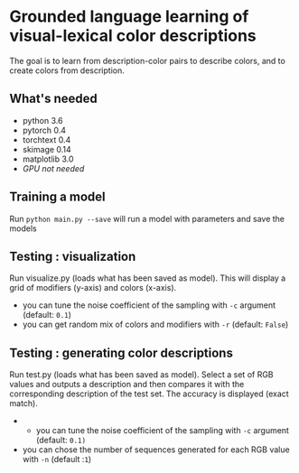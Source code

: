 # Grounded language learning of visual-lexical color descriptions
The goal is to learn from description-color pairs to describe colors, and to create colors from description.

## What's needed
 - python 3.6
 - pytorch 0.4
 - torchtext 0.4
 - skimage 0.14
 - matplotlib 3.0
 - _GPU not needed_

## Training a model
Run `python main.py --save` will run a model with parameters and save the models


## Testing : visualization
Run visualize.py (loads what has been saved as model).
This will display a grid of modifiers (y-axis) and colors (x-axis).

 - you can tune the noise coefficient of the sampling with `-c` argument (default: `0.1`)
 - you can get random mix of colors and modifiers with `-r` (default: `False`)

## Testing : generating color descriptions

Run test.py (loads what has been saved as model).
Select a set of RGB values and outputs a description and then compares it with the corresponding description of the test set.
The accuracy is displayed (exact match).

 -  - you can tune the noise coefficient of the sampling with `-c` argument (default: `0.1)`
 - you can chose the number of sequences generated for each RGB value with `-n` (default :`1`)
